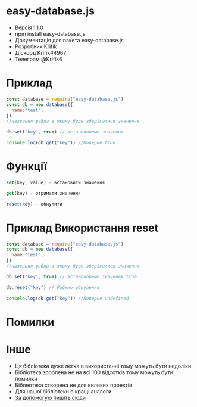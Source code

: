# easy-database.js
- Версія 1.1.0
- npm install easy-database.js
- Документація для пакета easy-database.js
- Розробник Krifik
- Діскорд Krifik#4967
- Телеграм @Krifik6

# Приклад

```javascript
const database = require("easy-database.js")
const db = new database({
  name:"test", 
})
//названня файла в якому буде зберігатися значення

db.set("key", true) // встановлюемо значення

console.log(db.get("key")) //Поверне true
```

# Функції
```javascript
set(key, value) - встановити значення

get(key) - отримати значення

reset(key) - обнулити

```
# Приклад Використання reset
```javascript
const database = require("easy-database.js")
const db = new database({
  name:"test", 
})
//названня файла в якому буде зберігатися значення

db.set("key", true) // встановлюемо значення true

db.reset("key") // Робимо обнулення

console.log(db.get("key")) //Поверне undefined
```

# Помилки


# Інше 
- Ця бібліотека дуже легка в використанні тому можуть бути недоліки
- Бібліотека зроблена не на всі 100 відсотків тому можуть бути помилки
- Біблеотека створена не для виликих проектів
- Для нашої бібліотеки є кращі аналоги
- [За допомогую пишіть сюди](https://discord.com/channels/796504104565211187/975785826401263706)



